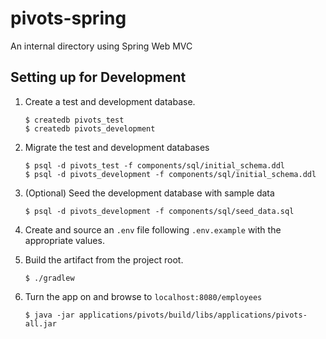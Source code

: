 # pivots-spring

An internal directory using Spring Web MVC

## Setting up for Development

1. Create a test and development database.

    ```
    $ createdb pivots_test
    $ createdb pivots_development
    ```
1. Migrate the test and development databases

    ```
    $ psql -d pivots_test -f components/sql/initial_schema.ddl
    $ psql -d pivots_development -f components/sql/initial_schema.ddl
    ```

1. (Optional) Seed the development database with sample data

    ```
    $ psql -d pivots_development -f components/sql/seed_data.sql
    ```

1. Create and source an `.env` file following `.env.example` with the appropriate values.

1. Build the artifact from the project root.

    ```
    $ ./gradlew
    ```

1. Turn the app on and browse to `localhost:8080/employees`

    ```
    $ java -jar applications/pivots/build/libs/applications/pivots-all.jar
    ```
